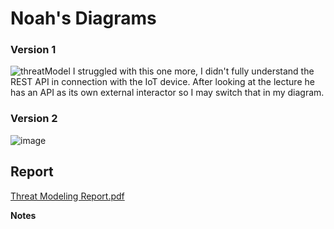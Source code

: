 # Noah's Diagrams

### Version 1

![threatModel](https://user-images.githubusercontent.com/63809979/140961478-7076a038-678a-484e-bd73-5a1077f03786.PNG)
I struggled with this one more, I didn't fully understand the REST API in connection with the IoT device. After looking at the lecture he has an API as its own external interactor so I may switch that in my diagram.

### Version 2
![image](https://user-images.githubusercontent.com/63809979/141315621-77c30983-9e58-4ed5-8997-4a8b7a51d9b5.png)


## Report
[Threat Modeling Report.pdf](https://github.com/megharris/cyberockit/files/7521142/Threat.Modeling.Report.pdf)


**Notes**
